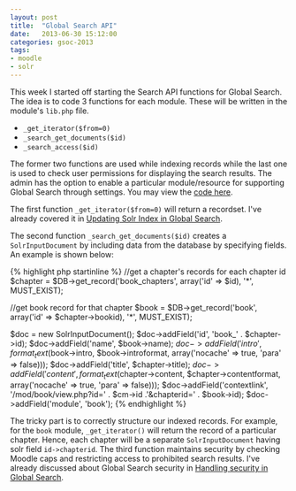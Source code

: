 ```yaml
---
layout: post
title:  "Global Search API"
date:   2013-06-30 15:12:00
categories: gsoc-2013
tags: 
- moodle
- solr
---
```


This week I started off starting the Search API functions for Global Search. The idea is to code 3 functions for each module. These will be written in the module's <code>lib.php</code> file.

- <code>_get_iterator($from=0)</code>
- <code>_search_get_documents($id)</code>
- <code>_search_access($id)</code>

The former two functions are used while indexing records while the last one is used to check user permissions for displaying the search results.
The admin has the option to enable a particular module/resource for supporting Global Search through settings. You may view the [code here][code-link].

The first function <code>_get_iterator($from=0)</code> will return a recordset. I've already covered it in [Updating Solr Index in Global Search][post-link-1].

The second function <code>_search_get_documents($id)</code> creates a <code>SolrInputDocument</code> by including data from the database by specifying fields. An example is shown below:

{% highlight php startinline %}
//get a chapter's records for each chapter id
$chapter = $DB->get_record('book_chapters', array('id' => $id), '*', MUST_EXIST);
 
//get book record for that chapter
$book = $DB->get_record('book', array('id' => $chapter->bookid), '*', MUST_EXIST);
 
$doc = new SolrInputDocument();
$doc->addField('id', 'book_' . $chapter->id);
$doc->addField('name', $book->name);
$doc->addField('intro', format_text($book->intro, $book->introformat, array('nocache' => true, 'para' => false)));
$doc->addField('title', $chapter->title);
$doc->addField('content', format_text($chapter->content, $chapter->contentformat, array('nocache' => true, 'para' => false)));
$doc->addField('contextlink', '/mod/book/view.php?id=' . $cm->id .'&chapterid=' . $book->id);
$doc->addField('module', 'book');
{% endhighlight %}

The tricky part is to correctly structure our indexed records. For example, for the <code>book</code> module, <code>_get_iterator()</code> will return the record of a particular chapter. Hence, each chapter will be a separate <code>SolrInputDocument</code> having solr field <code>id->chapterid</code>.
The third function maintains security by checking Moodle caps and restricting access to prohibited search results. I've already discussed about Global Search security in [Handling security in Global Search][post-link-2].

[code-link]: https://github.com/prateeksachan/moodle/tree/gs2/admin/settings/globalsearch.php
[post-link-1]: http://prateeksachan.com/updating-solr-index-in-global-search/
[post-link-2]: http://prateeksachan.com/handling-security-in-global-search/
